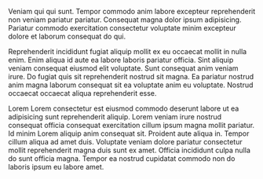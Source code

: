 Veniam qui qui sunt. Tempor commodo anim labore excepteur reprehenderit non veniam pariatur pariatur. Consequat magna dolor ipsum adipisicing. Pariatur commodo exercitation consectetur voluptate minim excepteur dolore et laborum consequat do qui.

Reprehenderit incididunt fugiat aliquip mollit ex eu occaecat mollit in nulla enim. Enim aliqua id aute ea labore laboris pariatur officia. Sint aliquip veniam consequat eiusmod elit voluptate. Sunt consequat anim veniam irure. Do fugiat quis sit reprehenderit nostrud sit magna. Ea pariatur nostrud anim magna laborum consequat sit ea voluptate anim eu voluptate. Nostrud occaecat occaecat aliqua reprehenderit esse.

Lorem Lorem consectetur est eiusmod commodo deserunt labore ut ea adipisicing sunt reprehenderit aliquip. Lorem veniam irure nostrud consequat officia consequat exercitation cillum ipsum magna mollit pariatur. Id minim Lorem aliquip anim consequat sit. Proident aute aliqua in. Tempor cillum aliqua ad amet duis. Voluptate veniam dolore pariatur consectetur mollit reprehenderit magna duis sunt ex amet. Officia incididunt culpa nulla do sunt officia magna. Tempor ea nostrud cupidatat commodo non do laboris ipsum eu labore amet.